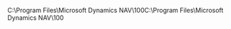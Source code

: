 <span data-ttu-id="56cc8-101">C:\\Program Files\\Microsoft Dynamics NAV\\100</span><span class="sxs-lookup"><span data-stu-id="56cc8-101">C:\\Program Files\\Microsoft Dynamics NAV\\100</span></span>